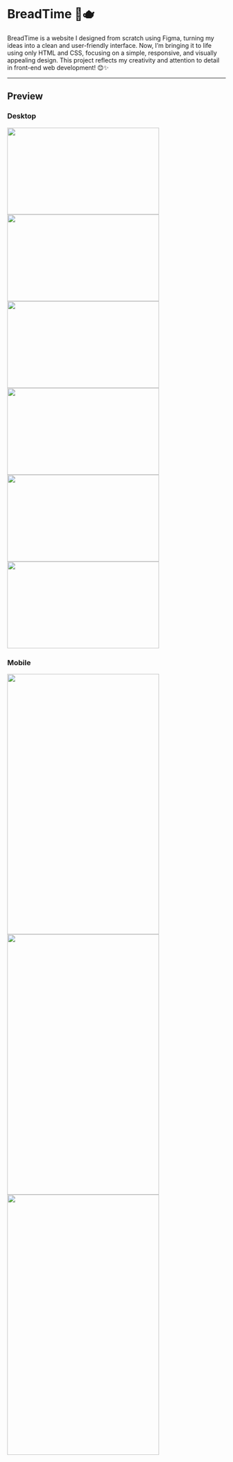 # BreadTime 🍞🫖

BreadTime is a website I designed from scratch using Figma, turning my ideas into a clean and user-friendly interface. Now, I’m bringing it to life using only HTML and CSS, focusing on a simple, responsive, and visually appealing design. This project reflects my creativity and attention to detail in front-end web development! 😊✨

---

## Preview

### Desktop

<img src="https://github.com/user-attachments/assets/79215846-f3b4-406e-bd9f-20acd3375887" width="350" height="200">
<img src="https://github.com/user-attachments/assets/e2afdc93-7ccb-451a-bf4f-5ea196d8fb6b" width="350" height="200">
<img src="https://github.com/user-attachments/assets/f79997d6-04c2-4c97-b8a0-7d205ed8abcb" width="350" height="200">
<img src="https://github.com/user-attachments/assets/179b1995-4059-4274-9c4b-5eec31d89889" width="350" height="200">
<img src="https://github.com/user-attachments/assets/cf3b2725-79ed-441a-be8d-200fd520c5ba" width="350" height="200">
<img src="https://github.com/user-attachments/assets/a2be0b08-7c84-4fdc-9275-0933bb99621d" width="350" height="200">


### Mobile
<img src="https://github.com/user-attachments/assets/622a3df6-e3b5-4d2b-8602-d0a38712fe4a" width="350" height="600">
<img src="https://github.com/user-attachments/assets/a5eaf137-984e-4487-91d3-57b3716a5ccd" width="350" height="600">
<img src="https://github.com/user-attachments/assets/a3b7bc8b-6fd2-4f3f-a041-eaf661c2475f" width="350" height="600">


